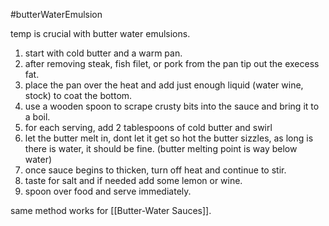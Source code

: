 #butterWaterEmulsion

temp is crucial with butter water emulsions. 

1. start with cold butter and a warm pan. 
2. after removing steak, fish filet, or pork from the pan tip out the execess fat. 
3. place the pan over the heat and add just enough liquid (water wine, stock) to coat the bottom. 
4. use a wooden spoon to scrape crusty bits into the sauce and bring it to a boil. 
5. for each serving, add 2 tablespoons of cold butter and swirl
6. let the butter melt in, dont let it get so hot the butter sizzles, as long is there is water, it should be fine. (butter melting point is way below water)
7. once sauce begins to thicken, turn off heat and continue to stir. 
8. taste for salt and if needed add some lemon or wine. 
9. spoon over food and serve immediately. 

same method works for [[Butter-Water Sauces]]. 